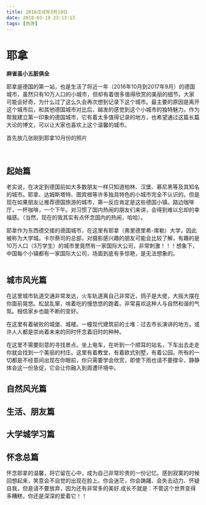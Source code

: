 ```yaml
---
title: 2018戊戌年3月19日
date: 2018-03-19 23:13:13
tags: [旅游]
---
```


# 耶拿

**麻雀虽小五脏俱全**

耶拿是德国的第一站，也是生活了将近一年（2016年10月到2017年9月）的德国城市，虽然只有10万人口的小城市，但却有着很多值得欣赏的美丽的细节。大家可能会好奇，为什么过了这么久会再次想到记录下这个城市。最主要的原因是离开这个城市后，和其他德国城市对比后，越发的感觉到这个小城市的独特魅力。作为帮我建立第一印象的德国城市，它有着太多值得记录的地方，也希望通过这篇长篇大论的博文，可以让大家也喜欢上这个温馨的城市。

首先放几张刚到耶拿10月份的照片

![]()
![]()
![]()

## 起始篇

老实说，在决定到德国前如大多数朋友一样只知道柏林、汉堡、慕尼黑等及其知名的城市。耶拿、达姆斯塔特、图宾根等许多独具特色的小城市完全不认识的。但是现在如果朋友让推荐德国旅游的城市，第一反应肯定是这些德国小镇。路边咖啡厅，一杯咖啡，一个下午。对习惯了国内热闹的朋友们来讲，会得到难以忘却的幸福感。（当然，现在的我其实有点怀念国内的热闹，哈哈）。

耶拿作为东西德交接的德国城市，在这里有耶拿（弗里德里希-席勒）大学，因此被称为大学城。卡尔蔡司的总部，对摄影感兴趣的朋友可能会比较了解，有趣的是10万人口（3万学生）的城市里竟然有一家国际大公司，非常刺激！！！想象下，中国每个小镇都有一家国际大公司，场面到底有多惊艳，是无法想象的。

![]()

## 城市风光篇

在这里城市轨道交通非常发达，火车轨道离自己非常近，鸽子是大佬，大摇大摆在你面前晃悠。松鼠乱窜，啃着吃的慢悠悠的跑着。非常喜欢这种人与自然和谐的气氛。相信家乡也能不断的变好。

在这里有着破败的城堡、城楼。一幢现代建筑前的土堆：过去市长演讲的地方。或许人人都是崇尚着未来的同时怀念着旧时的种种。

在这里不需要刻意的寻找景点。坐上电车，在听到一个顺耳的站名，下车出去走走你就会找到一个美丽的村庄。这里有着教堂，有着欧式别墅，有着公园。所有的一切都是不经意间出现在你眼前，你只需要学会欣赏，即使下雨也请不要撑伞，静静体会这一份急促，它会让你融入到周遭环境中。

## 自然风光篇

## 生活、朋友篇

## 大学城学习篇

## 怀念总篇

怀念耶拿的温馨，将它留在心中，成为自己非常珍贵的一份记忆。感到寂寞的时候回想起来，笑意会不自觉的出现在脸上。你会迷茫，你会踌躇、会失去动力、怀疑自我，但是请不要放弃，因为还有非常多的美好.成长不就是：不管这个世界变得多糟糕，你还是深深的爱着它！！

